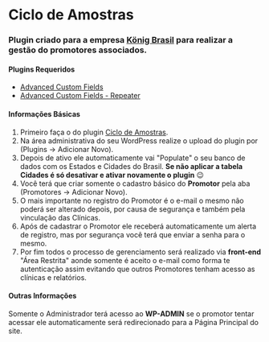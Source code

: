 # Ciclo de Amostras

### Plugin criado para a empresa [König Brasil](http://konigbrasil.com.br/) para realizar a gestão do promotores associados.

#### Plugins Requeridos

- [Advanced Custom Fields](http://advancedcustomfields.com/)
- [Advanced Custom Fields - Repeater](https://www.advancedcustomfields.com/add-ons/repeater-field/)
 
#### Informações Básicas

1. Primeiro faça o do plugin [Ciclo de Amostras](https://github.com/chrdesigner/ciclo-amostras/archive/master.zip).
2. Na área administrativa do seu WordPress realize o upload do plugin por (Plugins -> Adicionar Novo).
3. Depois de ativo ele automaticamente vai "Populate" o seu banco de dados com os Estados e Cidades do Brasil. **Se não aplicar a tabela Cidades é só desativar e ativar novamente o plugin** :wink: 
4. Você terá que criar somente o cadastro básico do **Promotor** pela aba (Promotores -> Adicionar Novo).
5. O mais importante no registro do Promotor é o e-mail o mesmo não poderá ser alterado depois, por causa de segurança e também pela vinculação das Clínicas.
6. Após de cadastrar o Promotor ele receberá automaticamente um alerta de registro, mas por segurança você terá que enviar a senha para o mesmo.
7. Por fim todos o processo de gerenciamento será realizado via **front-end** "Área Restrita" aonde somente é aceito o e-mail como forma te autenticação assim evitando que outros Promotores tenham acesso as clínicas e relatórios.

#### Outras Informações

Somente o Administrador terá acesso ao **WP-ADMIN** se o promotor tentar acessar ele automaticamente será redirecionado para a Página Principal do site.
